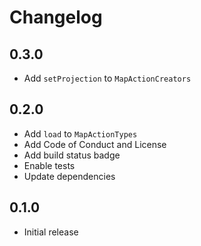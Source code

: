 # Changelog

## 0.3.0

- Add `setProjection` to `MapActionCreators`

## 0.2.0

- Add `load` to `MapActionTypes`
- Add Code of Conduct and License
- Add build status badge
- Enable tests
- Update dependencies

## 0.1.0

- Initial release

